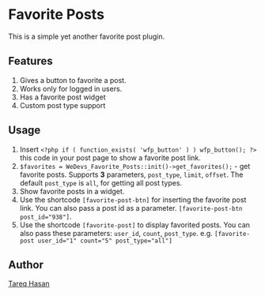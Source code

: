 Favorite Posts
====================

This is a simple yet another favorite post plugin.


Features
---------------
1. Gives a button to favorite a post.
2. Works only for logged in users.
3. Has a favorite post widget
4. Custom post type support

Usage
------------------

1. Insert `<?php if ( function_exists( 'wfp_button' ) ) wfp_button(); ?>` this code in your post page to show a favorite post link.
1. `$favorites = WeDevs_Favorite_Posts::init()->get_favorites();` - get favorite posts. Supports **3** parameters, `post_type`, `limit`, `offset`. The default `post_type` is `all`, for getting all post types.
1. Show favorite posts in a widget.
1. Use the shortcode `[favorite-post-btn]` for inserting the favorite post link. You can also pass a post id as a parameter. `[favorite-post-btn post_id="938"]`.
1. Use the shortcode `[favorite-post]` to display favorited posts. You can also pass these parameters: `user_id`, `count`, `post_type`. e.g. `[favorite-post user_id="1" count="5" post_type="all"]`


Author
----------------------------
[Tareq Hasan](http://tareq.wedevs.com)